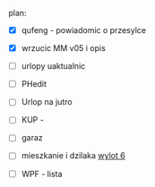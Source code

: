 

plan:
- [x] qufeng - powiadomic o przesylce
- [x] wrzucic MM v05 i opis
- [ ] urlopy uaktualnic
- [ ] PHedit
- [ ] Urlop na jutro



- [ ] KUP - 
- [ ] garaz
- [ ] mieszkanie i dzilaka [wylot 6](https://www.wylot6.pl/)
- [ ] WPF - lista

